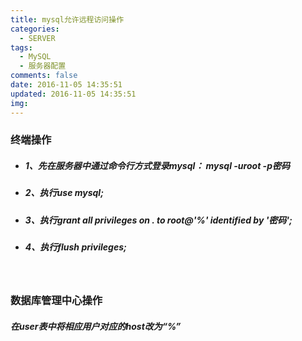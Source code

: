 ```yaml
---
title: mysql允许远程访问操作
categories:
  - SERVER
tags:
  - MySQL
  - 服务器配置
comments: false
date: 2016-11-05 14:35:51
updated: 2016-11-05 14:35:51
img:
---
```

### 终端操作

- ##### 1、先在服务器中通过命令行方式登录mysql： mysql -uroot -p密码 

- ##### 2、执行use mysql; 

- ##### 3、执行grant all privileges on *.* to root@'%' identified by '密码'; 

- ##### 4、执行flush privileges; 
<br>

### 数据库管理中心操作
##### 在user表中将相应用户对应的host改为“%”​